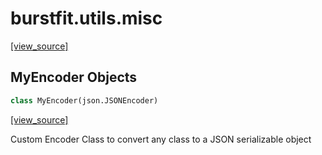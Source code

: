 <a name="burstfit.utils.misc"></a>
# burstfit.utils.misc

[[view_source]](https://github.com/thepetabyteproject/burstfit/blob/dc85c0cff44e1449b8d9cf13ea1a6d76604d258f/burstfit/utils/misc.py#L1)

<a name="burstfit.utils.misc.MyEncoder"></a>
## MyEncoder Objects

```python
class MyEncoder(json.JSONEncoder)
```

[[view_source]](https://github.com/thepetabyteproject/burstfit/blob/dc85c0cff44e1449b8d9cf13ea1a6d76604d258f/burstfit/utils/misc.py#L6)

Custom Encoder Class to convert any class to a JSON serializable object


